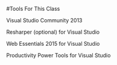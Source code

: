 #Tools For This Class

Visual Studio Community 2013

Resharper (optional) for Visual Studio

Web Essentials 2015 for Visual Studio

Productivity Power Tools for Visual Studio
